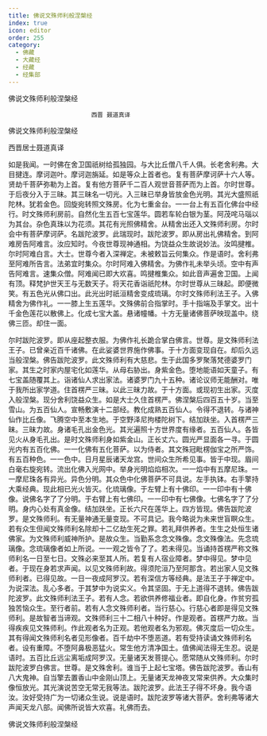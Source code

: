```yaml
---
title: 佛说文殊师利般涅槃经
index: true
icon: editor
order: 255
category:
  - 佛藏
  - 大藏经
  - 经藏
  - 经集部
---
```


  佛说文殊师利般涅槃经  

                        　　西晋 聂道真译  

佛说文殊师利般涅槃经  

西晋居士聂道真译  

如是我闻。一时佛在舍卫国祇树给孤独园。与大比丘僧八千人俱。长老舍利弗。大目揵连。摩诃迦叶。摩诃迦旃延。如是等众上首者也。复有菩萨摩诃萨十六人等。贤劫千菩萨弥勒为上首。复有他方菩萨千二百人观世音菩萨而为上首。尔时世尊。于后夜分入于三昧。其三昧名一切光。入三昧已举身皆放金色光明。其光大盛照祇陀林。犹若金色。回旋宛转照文殊房。化为七重金台。一一台上有五百化佛台中经行。时文殊师利房前。自然化生五百七宝莲华。圆若车轮白银为茎。阿茂咤马瑙以为其台。杂色真珠以为花须。其花有光照佛精舍。从精舍出还入文殊师利房。尔时会中有菩萨摩诃萨。名跋陀波罗。此瑞现时。跋陀波罗。即从房出礼佛精舍。到阿难房告阿难言。汝应知时。今夜世尊现神通相。为饶益众生故说妙法。汝鸣揵椎。尔时阿难白言。大士。世尊今者入深禅定。未被敕旨云何集众。作是语时。舍利弗至阿难所告言。法弟宜时集众。尔时阿难入佛精舍。为佛作礼未举头顷。空中有声告阿难言。速集众僧。阿难闻已即大欢喜。鸣揵椎集众。如此音声遍舍卫国。上闻有顶。释梵护世天王与无数天子。将天花香诣祇陀林。尔时世尊从三昧起。即便微笑。有五色光从佛口出。此光出时祇洹精舍变成琉璃。尔时文殊师利法王子。入佛精舍为佛作礼。一一膝上生五莲华。文殊佛前合指掌时。手十指端及手掌文。出十千金色莲花以散佛上。化成七宝大盖。悬诸幢幡。十方无量诸佛菩萨映现盖中。绕佛三匝。却住一面。  

尔时跋陀波罗。即从座起整衣服。为佛作礼长跪合掌白佛言。世尊。是文殊师利法王子。已曾亲近百千诸佛。在此娑婆世界施作佛事。于十方面变现自在。却后久远当般涅槃。佛告跋陀波罗。此文殊师利有大慈悲。生于此国多罗聚落梵德婆罗门家。其生之时家内屋宅化如莲华。从母右胁出。身紫金色。堕地能语如天童子。有七宝盖随覆其上。诣诸仙人求出家法。诸婆罗门九十五种。诸论议师无能酬对。唯于我所出家学道。住首楞严三昧。以此三昧力故。于十方面。或现初生出家。灭度入般涅槃。现分舍利饶益众生。如是大士久住首楞严。佛涅槃后四百五十岁。当至雪山。为五百仙人。宣畅敷演十二部经。教化成熟五百仙人。令得不退转。与诸神仙作比丘像。飞腾空中至本生地。于空野泽尼拘楼陀树下。结加趺坐。入首楞严三昧。三昧力故。身诸毛孔出金色光。其光遍照十方世界度有缘者。五百仙人。各皆见火从身毛孔出。是时文殊师利身如紫金山。正长丈六。圆光严显面各一寻。于圆光内有五百化佛。一一化佛有五化菩萨。以为侍者。其文殊冠毗楞伽宝之所严饰。有五百种色。一一色中。日月星辰诸天龙宫。世间众生所希见事。皆于中现。眉间白毫右旋宛转。流出化佛入光网中。举身光明焰焰相次。一一焰中有五摩尼珠。一一摩尼珠各有异光。异色分明。其众色中化佛菩萨不可具说。左手执钵。右手擎持大乘经典。现此相已光火皆灭。化琉璃像。于左臂上有十佛印。一一印中有十佛像。说佛名字了了分明。于右臂上有七佛印。一一印中有七佛像。七佛名字了了分明。身内心处有真金像。结加趺坐。正长六尺在莲华上。四方皆现。佛告跋陀波罗。是文殊师利。有无量神通无量变现。不可具记。我今略说为未来世盲瞑众生。若有众生但闻文殊师利名除却十二亿劫生死之罪。若礼拜供养者。生生之处恒生诸佛家。为文殊师利威神所护。是故众生。当勤系念念文殊像。念文殊像法。先念琉璃像。念琉璃像者如上所说。一一观之皆令了了。若未得见。当诵持首楞严称文殊师利名一日至七日。文殊必来至其人所。若复有人宿业障者。梦中得见。梦中见者。于现在身若求声闻。以见文殊师利故。得须陀洹乃至阿那含。若出家人见文殊师利者。已得见故。一日一夜成阿罗汉。若有深信方等经典。是法王子于禅定中。为说深法。乱心多者。于其梦中为说实义。令其坚固。于无上道得不退转。佛告跋陀波罗。此文殊师利法王子。若有人念。若欲供养修福业者。即自化身。作贫穷孤独苦恼众生。至行者前。若有人念文殊师利者。当行慈心。行慈心者即是得见文殊师利。是故智者当谛观。文殊师利三十二相八十种好。作是观者。首楞严力故。当得疾疾见文殊师利。作此观者名为正观。若他观者名为邪观。佛灭度后一切众生。其有得闻文殊师利名者见形像者。百千劫中不堕恶道。若有受持读诵文殊师利名者。设有重障。不堕阿鼻极恶猛火。常生他方清净国土。值佛闻法得无生忍。说是语时。五百比丘远尘离垢成阿罗汉。无量诸天发菩提心。愿常随从文殊师利。尔时跋陀波罗白佛言。世尊。是文殊舍利。谁当于上起七宝塔。佛告跋陀波罗。香山有八大鬼神。自当擎去置香山中金刚山顶上。无量诸天龙神夜叉常来供养。大众集时像恒放光。其光演说苦空无常无我等法。跋陀波罗。此法王子得不坏身。我今语汝。汝好受持广为一切诸众生说。说是语时。跋陀波罗等诸大菩萨。舍利弗等诸大声闻天龙八部。闻佛所说皆大欢喜。礼佛而去。  

佛说文殊师利般涅槃经  
